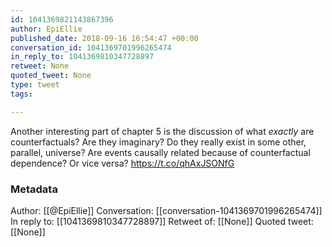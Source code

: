 ```yaml
---
id: 1041369821143867396
author: EpiEllie
published_date: 2018-09-16 16:54:47 +00:00
conversation_id: 1041369701996265474
in_reply_to: 1041369810347728897
retweet: None
quoted_tweet: None
type: tweet
tags:

---
```


Another interesting part of chapter 5 is the discussion of what *exactly* are counterfactuals? Are they imaginary? Do they really exist in some other, parallel, universe? Are events causally related because of counterfactual dependence? Or vice versa? https://t.co/qhAxJSONfG

### Metadata

Author: [[@EpiEllie]]
Conversation: [[conversation-1041369701996265474]]
In reply to: [[1041369810347728897]]
Retweet of: [[None]]
Quoted tweet: [[None]]
